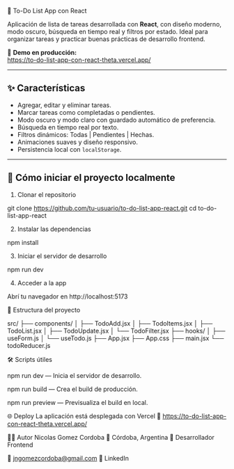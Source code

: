  📝 To-Do List App con React

Aplicación de lista de tareas desarrollada con **React**, con diseño moderno, modo oscuro, búsqueda en tiempo real y filtros por estado. Ideal para organizar tareas y practicar buenas prácticas de desarrollo frontend.

🔗 **Demo en producción:**  
https://to-do-list-app-con-react-theta.vercel.app/

---

## ✨ Características

- Agregar, editar y eliminar tareas.
- Marcar tareas como completadas o pendientes.
- Modo oscuro y modo claro con guardado automático de preferencia.
- Búsqueda en tiempo real por texto.
- Filtros dinámicos: Todas | Pendientes | Hechas.
- Animaciones suaves y diseño responsivo.
- Persistencia local con `localStorage`.

---

## 🚀 Cómo iniciar el proyecto localmente

1. Clonar el repositorio

git clone https://github.com/tu-usuario/to-do-list-app-react.git
cd to-do-list-app-react

2. Instalar las dependencias

npm install

3. Iniciar el servidor de desarrollo

npm run dev

4. Acceder a la app

Abrí tu navegador en http://localhost:5173

📁 Estructura del proyecto

src/
├── components/
│   ├── TodoAdd.jsx
│   ├── TodoItems.jsx
│   ├── TodoList.jsx
│   ├── TodoUpdate.jsx
│   └── TodoFilter.jsx
├── hooks/
│   ├── useForm.js
│   └── useTodo.js
├── App.jsx
├── App.css
├── main.jsx
└── todoReducer.js


🛠 Scripts útiles

npm run dev — Inicia el servidor de desarrollo.

npm run build — Crea el build de producción.

npm run preview — Previsualiza el build en local.

🌐 Deploy
La aplicación está desplegada con Vercel
📍 https://to-do-list-app-con-react-theta.vercel.app/

👨‍💻 Autor
Nicolas Gomez Cordoba
📍 Córdoba, Argentina
💼 Desarrollador Frontend

📧 jngomezcordoba@gmail.com
🔗 LinkedIn
